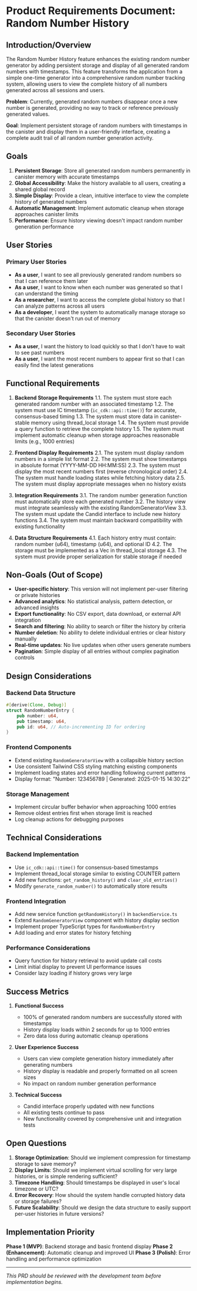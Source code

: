 # Product Requirements Document: Random Number History

## Introduction/Overview

The Random Number History feature enhances the existing random number generator by adding persistent storage and display of all generated random numbers with timestamps. This feature transforms the application from a simple one-time generator into a comprehensive random number tracking system, allowing users to view the complete history of all numbers generated across all sessions and users.

**Problem**: Currently, generated random numbers disappear once a new number is generated, providing no way to track or reference previously generated values.

**Goal**: Implement persistent storage of random numbers with timestamps in the canister and display them in a user-friendly interface, creating a complete audit trail of all random number generation activity.

## Goals

1. **Persistent Storage**: Store all generated random numbers permanently in canister memory with accurate timestamps
2. **Global Accessibility**: Make the history available to all users, creating a shared global record
3. **Simple Display**: Provide a clean, intuitive interface to view the complete history of generated numbers
4. **Automatic Management**: Implement automatic cleanup when storage approaches canister limits
5. **Performance**: Ensure history viewing doesn't impact random number generation performance

## User Stories

### Primary User Stories

- **As a user**, I want to see all previously generated random numbers so that I can reference them later
- **As a user**, I want to know when each number was generated so that I can understand the timing
- **As a researcher**, I want to access the complete global history so that I can analyze patterns across all users
- **As a developer**, I want the system to automatically manage storage so that the canister doesn't run out of memory

### Secondary User Stories

- **As a user**, I want the history to load quickly so that I don't have to wait to see past numbers
- **As a user**, I want the most recent numbers to appear first so that I can easily find the latest generations

## Functional Requirements

1. **Backend Storage Requirements**
   1.1. The system must store each generated random number with an associated timestamp
   1.2. The system must use IC timestamp (`ic_cdk::api::time()`) for accurate, consensus-based timing
   1.3. The system must store data in canister-stable memory using thread_local storage
   1.4. The system must provide a query function to retrieve the complete history
   1.5. The system must implement automatic cleanup when storage approaches reasonable limits (e.g., 1000 entries)

2. **Frontend Display Requirements**
   2.1. The system must display random numbers in a simple list format
   2.2. The system must show timestamps in absolute format (YYYY-MM-DD HH:MM:SS)
   2.3. The system must display the most recent numbers first (reverse chronological order)
   2.4. The system must handle loading states while fetching history data
   2.5. The system must display appropriate messages when no history exists

3. **Integration Requirements**
   3.1. The random number generation function must automatically store each generated number
   3.2. The history view must integrate seamlessly with the existing RandomGeneratorView
   3.3. The system must update the Candid interface to include new history functions
   3.4. The system must maintain backward compatibility with existing functionality

4. **Data Structure Requirements**
   4.1. Each history entry must contain: random number (u64), timestamp (u64), and optional ID
   4.2. The storage must be implemented as a Vec<RandomNumberEntry> in thread_local storage
   4.3. The system must provide proper serialization for stable storage if needed

## Non-Goals (Out of Scope)

- **User-specific history**: This version will not implement per-user filtering or private histories
- **Advanced analytics**: No statistical analysis, pattern detection, or advanced insights
- **Export functionality**: No CSV export, data download, or external API integration
- **Search and filtering**: No ability to search or filter the history by criteria
- **Number deletion**: No ability to delete individual entries or clear history manually
- **Real-time updates**: No live updates when other users generate numbers
- **Pagination**: Simple display of all entries without complex pagination controls

## Design Considerations

### Backend Data Structure

```rust
#[derive(Clone, Debug)]
struct RandomNumberEntry {
    pub number: u64,
    pub timestamp: u64,
    pub id: u64, // Auto-incrementing ID for ordering
}
```

### Frontend Components

- Extend existing `RandomGeneratorView` with a collapsible history section
- Use consistent Tailwind CSS styling matching existing components
- Implement loading states and error handling following current patterns
- Display format: "Number: 123456789 | Generated: 2025-01-15 14:30:22"

### Storage Management

- Implement circular buffer behavior when approaching 1000 entries
- Remove oldest entries first when storage limit is reached
- Log cleanup actions for debugging purposes

## Technical Considerations

### Backend Implementation

- Use `ic_cdk::api::time()` for consensus-based timestamps
- Implement thread_local storage similar to existing COUNTER pattern
- Add new functions: `get_random_history()` and `clear_old_entries()`
- Modify `generate_random_number()` to automatically store results

### Frontend Integration

- Add new service function `getRandomHistory()` in `backendService.ts`
- Extend `RandomGeneratorView` component with history display section
- Implement proper TypeScript types for `RandomNumberEntry`
- Add loading and error states for history fetching

### Performance Considerations

- Query function for history retrieval to avoid update call costs
- Limit initial display to prevent UI performance issues
- Consider lazy loading if history grows very large

## Success Metrics

1. **Functional Success**

   - 100% of generated random numbers are successfully stored with timestamps
   - History display loads within 2 seconds for up to 1000 entries
   - Zero data loss during automatic cleanup operations

2. **User Experience Success**

   - Users can view complete generation history immediately after generating numbers
   - History display is readable and properly formatted on all screen sizes
   - No impact on random number generation performance

3. **Technical Success**
   - Candid interface properly updated with new functions
   - All existing tests continue to pass
   - New functionality covered by comprehensive unit and integration tests

## Open Questions

1. **Storage Optimization**: Should we implement compression for timestamp storage to save memory?
2. **Display Limits**: Should we implement virtual scrolling for very large histories, or is simple rendering sufficient?
3. **Timezone Handling**: Should timestamps be displayed in user's local timezone or UTC?
4. **Error Recovery**: How should the system handle corrupted history data or storage failures?
5. **Future Scalability**: Should we design the data structure to easily support per-user histories in future versions?

## Implementation Priority

**Phase 1 (MVP)**: Backend storage and basic frontend display
**Phase 2 (Enhancement)**: Automatic cleanup and improved UI
**Phase 3 (Polish)**: Error handling and performance optimization

---

_This PRD should be reviewed with the development team before implementation begins._
